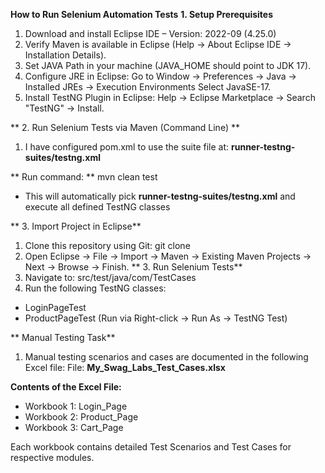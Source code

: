 **How to Run Selenium Automation Tests**
**1. Setup Prerequisites**

1. Download and install Eclipse IDE – Version: 2022-09 (4.25.0)
2. Verify Maven is available in Eclipse (Help → About Eclipse IDE → Installation Details).
3. Set JAVA Path in your machine (JAVA_HOME should point to JDK 17).
4. Configure JRE in Eclipse:
Go to Window → Preferences → Java → Installed JREs → Execution Environments
Select JavaSE-17.
5. Install TestNG Plugin in Eclipse:
Help → Eclipse Marketplace → Search "TestNG" → Install.

** 2. Run Selenium Tests via Maven (Command Line) **
1. I have configured pom.xml to use the suite file at: **runner-testng-suites/testng.xml**

** Run command: ** mvn clean test

* This will automatically pick **runner-testng-suites/testng.xml** and execute all defined TestNG classes


** 3. Import Project in Eclipse**
1. Clone this repository using Git:
git clone <repo-url>
2. Open Eclipse → File → Import → Maven → Existing Maven Projects → Next → Browse → Finish.
** 3. Run Selenium Tests**
1. Navigate to:
src/test/java/com/TestCases
2. Run the following TestNG classes:
* LoginPageTest
* ProductPageTest
(Run via Right-click → Run As → TestNG Test)



** Manual Testing Task**

1. Manual testing scenarios and cases are documented in the following Excel file: File: **My_Swag_Labs_Test_Cases.xlsx**

**Contents of the Excel File:**
* Workbook 1: Login_Page
* Workbook 2: Product_Page
* Workbook 3: Cart_Page

Each workbook contains detailed Test Scenarios and Test Cases for respective modules.